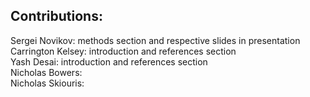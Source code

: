 ## Contributions:
Sergei Novikov: methods section and respective slides in presentation  
Carrington Kelsey: introduction and references section  
Yash Desai: introduction and references section <br>
Nicholas Bowers: <br>
Nicholas Skiouris: <br>
